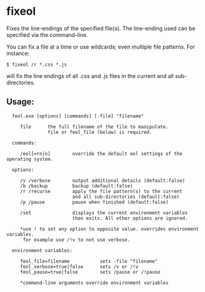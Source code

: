 fixeol
======

Fixes the line-endings of the specified file(s). The line-ending used can be specified via the command-line.

You can fix a file at a time or use wildcards; even multiple file patterns. For instance:

    $ fixeol /r *.css *.js

will fix the line endings of all .css and .js files in the current and all sub-directories.


## Usage:

      feol.exe [options] [commands] [-file] "filename"

         file      the full filename of the file to manipulate.
                   file or feol_file (below) is required.

      commands:

         /eol[=rn|n]        override the default eol settings of the operating system.

      options:

         /v /verbose        output additional details (default:false)
         /b /backup         backup (default:false)
         /r /recurse        apply the file pattern(s) to the current
                            and all sub-directories (default:false)
         /p /pause          pause when finished (default:false)

         /set               displays the current environment variables
                            then exits. All other options are ignored.

         *use ! to set any option to opposite value. overrides environment variables.
          for example use /!v to not use verbose.

      environment variables:

         feol_file=filename           sets -file "filename"
         feol_verbose=true|false      sets /v or /!v
         feol_pause=true|false        sets /pause or /!pause

         *command-line arguments override environment variables

